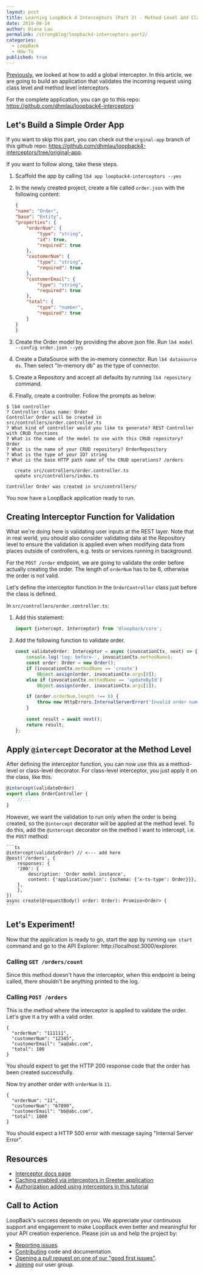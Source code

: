 ```yaml
---
layout: post
title: Learning LoopBack 4 Interceptors (Part 2) - Method Level and Class Level Interceptors
date: 2019-08-14
author: Diana Lau
permalink: /strongblog/loopback4-interceptors-part2/
categories:
  - LoopBack
  - How-To
published: true
---
```


[Previously](https://strongloop.com/strongblog/loopback4-interceptors-part1/), we looked at how to add a global interceptor. In this article, we are going to build an application that validates the incoming request using class level and method level interceptors 

For the complete application, you can go to this repo: https://github.com/dhmlau/loopback4-interceptors

<!--more-->

## Let's Build a Simple Order App

If you want to skip this part, you can check out the `orginal-app` branch of this github repo: https://github.com/dhmlau/loopback4-interceptors/tree/original-app.

If you want to follow along, take these steps.

1. Scaffold the app by calling `lb4 app loopback4-interceptors --yes`

2. In the newly created project, create a file called `order.json` with the following content:

    ```json
    {
    "name": "Order",
    "base": "Entity",
    "properties": {
        "orderNum": {
            "type": "string",
            "id": true,
            "required": true
        },
        "customerNum": {
            "type": "string",
            "required": true
        },
        "customerEmail": {
            "type": "string",
            "required": true
        },
        "total": {
            "type": "number",
            "required": true
        }
    }
    }
    ```

3. Create the Order model by providing the above json file. Run `lb4 model --config order.json --yes`

4. Create a DataSource with the in-memory connector. Run `lb4 datasource ds`.  Then select "In-memory db" as the type of connector. 

5. Create a Repository and accept all defaults by running `lb4 repository` command.

6. Finally, create a controller. Follow the prompts as below:

```
$ lb4 controller
? Controller class name: Order
Controller Order will be created in src/controllers/order.controller.ts
? What kind of controller would you like to generate? REST Controller with CRUD functions
? What is the name of the model to use with this CRUD repository? Order
? What is the name of your CRUD repository? OrderRepository
? What is the type of your ID? string
? What is the base HTTP path name of the CRUD operations? /orders

   create src/controllers/order.controller.ts
   update src/controllers/index.ts

Controller Order was created in src/controllers/
```

You now have a LoopBack application ready to run.

## Creating Interceptor Function for Validation

What we're doing here is validating user inputs at the REST layer. Note that in real world, you should also consider validating data at the Repository level to ensure the validation is applied even when modifying data from places outside of controllers, e.g. tests or services running in background.

For the `POST /order` endpoint, we are going to validate the order before actually creating the order. The length of `orderNum` has to be 6, otherwise the order is not valid. 

Let's define the interceptor function in the `OrderController` class just before the class is defined. 

In `src/controllers/order.controller.ts`: 

1. Add this statement:
    
    ```ts
    import {intercept, Interceptor} from '@loopback/core';
    ```

2. Add the following function to validate order.  
    
    ```ts
    const validateOrder: Interceptor = async (invocationCtx, next) => {
        console.log('log: before-', invocationCtx.methodName);
        const order: Order = new Order();
        if (invocationCtx.methodName == 'create')
            Object.assign(order, invocationCtx.args[0]);
        else if (invocationCtx.methodName == 'updateById')
            Object.assign(order, invocationCtx.args[1]);

        if (order.orderNum.length !== 6) {
            throw new HttpErrors.InternalServerError('Invalid order number');
        }
       
        const result = await next();
        return result;
    };
    ```

## Apply `@intercept` Decorator at the Method Level

After defining the interceptor function, you can now use this as a method-level or class-level decorator. For class-level interceptor, you just apply it on the class, like this.

```ts
@intercept(validateOrder)
export class OrderController {
    //...
}
```

However, we want the validation to run only when the order is being created, so the `@intercept` decorator will be applied at the method level. To do this, add the `@intercept` decorator on the method I want to intercept, i.e. the `POST` method:

    ```ts
    @intercept(validateOrder) // <--- add here
    @post('/orders', {
        responses: {
        '200': {
            description: 'Order model instance',
            content: {'application/json': {schema: {'x-ts-type': Order}}},
        },
        },
    })
    async create(@requestBody() order: Order): Promise<Order> {
    ```

## Let's Experiment! 

Now that the application is ready to go, start the app by running `npm start` command and go to the API Explorer: http://localhost:3000/explorer.

### Calling `GET /orders/count`

Since this method doesn't have the interceptor, when this endpoint is being called, there shouldn't be anything printed to the log. 

### Calling `POST /orders`

This is the method where the interceptor is applied to validate the order. Let's give it a try with a valid order.

``` 
{
  "orderNum": "111111",
  "customerNum": "12345",
  "customerEmail": "aa@abc.com",
  "total": 100
}
```

You should expect to get the HTTP 200 response code that the order has been created successfully.

Now try another order with `orderNum` is `11`. 

``` 
{
  "orderNum": "11",
  "customerNum": "67890",
  "customerEmail": "bb@abc.com",
  "total": 1000
}
```
You should expect a HTTP 500 error with message saying "Internal Server Error".

## Resources 

- [Interceptor docs page](https://loopback.io/doc/en/lb4/Interceptors.html)
- [Caching enabled via interceptors in Greeter application](https://github.com/strongloop/loopback-next/tree/master/examples/greeting-app)
- [Authorization added using interceptors in this tutorial](https://strongloop.com/strongblog/building-an-online-game-with-loopback-4-pt4/)

## Call to Action

LoopBack's success depends on you. We appreciate your continuous support and engagement to make LoopBack even better and meaningful for your API creation experience. Please join us and help the project by:

- [Reporting issues](https://github.com/strongloop/loopback-next/issues).
- [Contributing](https://github.com/strongloop/loopback-next/blob/master/docs/CONTRIBUTING.md)
  code and documentation.
- [Opening a pull request on one of our "good first issues"](https://github.com/strongloop/loopback-next/labels/good%20first%20issue).
- [Joining](https://github.com/strongloop/loopback-next/issues/110) our user group.
